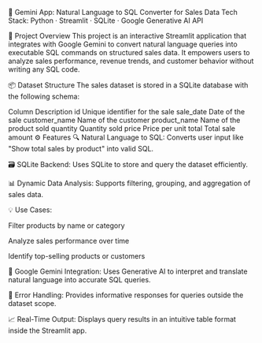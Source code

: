 🧠 Gemini App: Natural Language to SQL Converter for Sales Data
Tech Stack: Python · Streamlit · SQLite · Google Generative AI API

🚀 Project Overview
This project is an interactive Streamlit application that integrates with Google Gemini to convert natural language queries into executable SQL commands on structured sales data. It empowers users to analyze sales performance, revenue trends, and customer behavior without writing any SQL code.

📦 Dataset Structure
The sales dataset is stored in a SQLite database with the following schema:


Column	Description
id	Unique identifier for the sale
sale_date	Date of the sale
customer_name	Name of the customer
product_name	Name of the product sold
quantity	Quantity sold
price	Price per unit
total	Total sale amount
⚙️ Features
🔍 Natural Language to SQL: Converts user input like "Show total sales by product" into valid SQL.

🗃 SQLite Backend: Uses SQLite to store and query the dataset efficiently.

📊 Dynamic Data Analysis: Supports filtering, grouping, and aggregation of sales data.

💡 Use Cases:

Filter products by name or category

Analyze sales performance over time

Identify top-selling products or customers

🧠 Google Gemini Integration: Uses Generative AI to interpret and translate natural language into accurate SQL queries.

🧾 Error Handling: Provides informative responses for queries outside the dataset scope.

📈 Real-Time Output: Displays query results in an intuitive table format inside the Streamlit app.
